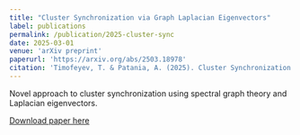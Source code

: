 ```yaml
---
title: "Cluster Synchronization via Graph Laplacian Eigenvectors"
label: publications
permalink: /publication/2025-cluster-sync
date: 2025-03-01
venue: 'arXiv preprint'
paperurl: 'https://arxiv.org/abs/2503.18978'
citation: 'Timofeyev, T. & Patania, A. (2025). Cluster Synchronization via Graph Laplacian Eigenvectors. arXiv preprint arXiv:2503.18978.'
---
```


Novel approach to cluster synchronization using spectral graph theory and Laplacian eigenvectors.

[Download paper here](https://arxiv.org/abs/2503.18978)

